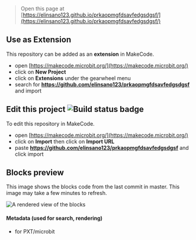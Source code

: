 
> Open this page at [https://elinsano123.github.io/prkaopmgfdsavfedgsdgsf/](https://elinsano123.github.io/prkaopmgfdsavfedgsdgsf/)

## Use as Extension

This repository can be added as an **extension** in MakeCode.

* open [https://makecode.microbit.org/](https://makecode.microbit.org/)
* click on **New Project**
* click on **Extensions** under the gearwheel menu
* search for **https://github.com/elinsano123/prkaopmgfdsavfedgsdgsf** and import

## Edit this project ![Build status badge](https://github.com/elinsano123/prkaopmgfdsavfedgsdgsf/workflows/MakeCode/badge.svg)

To edit this repository in MakeCode.

* open [https://makecode.microbit.org/](https://makecode.microbit.org/)
* click on **Import** then click on **Import URL**
* paste **https://github.com/elinsano123/prkaopmgfdsavfedgsdgsf** and click import

## Blocks preview

This image shows the blocks code from the last commit in master.
This image may take a few minutes to refresh.

![A rendered view of the blocks](https://github.com/elinsano123/prkaopmgfdsavfedgsdgsf/raw/master/.github/makecode/blocks.png)

#### Metadata (used for search, rendering)

* for PXT/microbit
<script src="https://makecode.com/gh-pages-embed.js"></script><script>makeCodeRender("{{ site.makecode.home_url }}", "{{ site.github.owner_name }}/{{ site.github.repository_name }}");</script>
